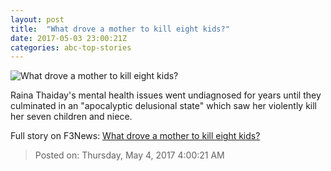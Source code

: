 ```yaml
---
layout: post
title:  "What drove a mother to kill eight kids?"
date: 2017-05-03 23:00:21Z
categories: abc-top-stories
---
```


![What drove a mother to kill eight kids?](http://www.abc.net.au/news/image/8492954-1x1-700x700.jpg)

Raina Thaiday's mental health issues went undiagnosed for years until they culminated in an "apocalyptic delusional state" which saw her violently kill her seven children and niece.


Full story on F3News: [What drove a mother to kill eight kids?](http://www.f3nws.com/n/3RfeqG)

> Posted on: Thursday, May 4, 2017 4:00:21 AM
